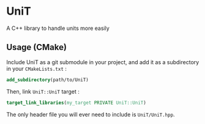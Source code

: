 # UniT
A C++ library to handle units more easily

## Usage (CMake)

Include UniT as a git submodule in your project, and add it as a subdirectory
in your `CMakeLists.txt` :

```cmake
add_subdirectory(path/to/UniT)
```

Then, link `UniT::UniT` target :

```cmake
target_link_libraries(my_target PRIVATE UniT::UniT)
```

The only header file you will ever need to include is `UniT/UniT.hpp`.
